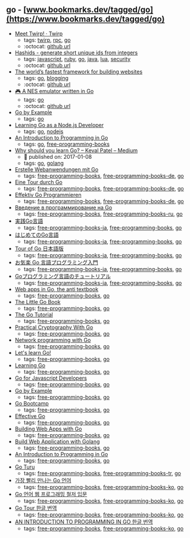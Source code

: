 go - [www.bookmarks.dev/tagged/go](https://www.bookmarks.dev/tagged/go)
---
* [Meet Twirp! · Twirp](https://twitchtv.github.io/twirp/docs/intro.html)
    * tags: [twirp](../tagged/twirp.md), [rpc](../tagged/rpc.md), [go](../tagged/go.md)
    * :octocat: [github url](https://github.com/twitchtv/twirp)
* [Hashids - generate short unique ids from integers](https://hashids.org/)
    * tags: [javascript](../tagged/javascript.md), [ruby](../tagged/ruby.md), [go](../tagged/go.md), [java](../tagged/java.md), [lua](../tagged/lua.md), [security](../tagged/security.md)
    * :octocat: [github url](https://github.com/ivanakimov/hashids.js)
* [The world’s fastest framework for building websites](https://gohugo.io/)
    * tags: [go](../tagged/go.md), [blogging](../tagged/blogging.md)
    * :octocat: [github url](https://github.com/gohugoio/hugo)
* [🎮 A NES emulator written in Go](https://github.com/rbaron/awesomenes)
    * tags: [go](../tagged/go.md)
    * :octocat: [github url](https://github.com/rbaron/awesomenes)
* [Go by Example](https://gobyexample.com/)
    * tags: [go](../tagged/go.md)
* [Learning Go as a Node.js Developer](https://nemethgergely.com/learning-go-as-a-nodejs-developer/)
    * tags: [go](../tagged/go.md), [nodejs](../tagged/nodejs.md)
* [An Introduction to Programming in Go](https://www.golang-book.com/books/intro)
    * tags: [go](../tagged/go.md), [free-programming-books](../tagged/free-programming-books.md)
* [Why should you learn Go? – Keval Patel – Medium](https://medium.com/@kevalpatel2106/why-should-you-learn-go-f607681fad65)
    * :calendar: published on: 2017-01-08
    * tags: [go](../tagged/go.md), [golang](../tagged/golang.md)
* [Erstelle Webanwendungen mit Go](https://astaxie.gitbooks.io/build-web-application-with-golang/content/de/)
    * tags: [free-programming-books](../tagged/free-programming-books.md), [free-programming-books-de](../tagged/free-programming-books-de.md), [go](../tagged/go.md)
* [Eine Tour durch Go](https://go-tour-de.appspot.com/welcome/1)
    * tags: [free-programming-books](../tagged/free-programming-books.md), [free-programming-books-de](../tagged/free-programming-books-de.md), [go](../tagged/go.md)
* [Effektiv Go Programmieren](http://www.bitloeffel.de/DOC/golang/effective_go_de.html)
    * tags: [free-programming-books](../tagged/free-programming-books.md), [free-programming-books-de](../tagged/free-programming-books-de.md), [go](../tagged/go.md)
* [Введение в программирование на Go](http://golang-book.ru)
    * tags: [free-programming-books](../tagged/free-programming-books.md), [free-programming-books-ru](../tagged/free-programming-books-ru.md), [go](../tagged/go.md)
* [実践Go言語](http://golang.jp/effective_go)
    * tags: [free-programming-books-ja](../tagged/free-programming-books-ja.md), [free-programming-books](../tagged/free-programming-books.md), [go](../tagged/go.md)
* [はじめてのGo言語](http://cuto.unirita.co.jp/gostudy/)
    * tags: [free-programming-books-ja](../tagged/free-programming-books-ja.md), [free-programming-books](../tagged/free-programming-books.md), [go](../tagged/go.md)
* [Tour of Go 日本語版](http://go-tour-jp.appspot.com/welcome/1)
    * tags: [free-programming-books-ja](../tagged/free-programming-books-ja.md), [free-programming-books](../tagged/free-programming-books.md), [go](../tagged/go.md)
* [お気楽 Go 言語プログラミング入門](http://www.geocities.jp/m_hiroi/golang/index.html)
    * tags: [free-programming-books-ja](../tagged/free-programming-books-ja.md), [free-programming-books](../tagged/free-programming-books.md), [go](../tagged/go.md)
* [Goプログラミング言語のチュートリアル](http://golang.jp/go_tutorial)
    * tags: [free-programming-books-ja](../tagged/free-programming-books-ja.md), [free-programming-books](../tagged/free-programming-books.md), [go](../tagged/go.md)
* [Web apps in Go, the anti textbook](https://github.com/thewhitetulip/web-dev-golang-anti-textbook/)
    * tags: [free-programming-books](../tagged/free-programming-books.md), [go](../tagged/go.md)
* [The Little Go Book](https://github.com/karlseguin/the-little-go-book)
    * tags: [free-programming-books](../tagged/free-programming-books.md), [go](../tagged/go.md)
* [The Go Tutorial](http://tour.golang.org)
    * tags: [free-programming-books](../tagged/free-programming-books.md), [go](../tagged/go.md)
* [Practical Cryptography With Go](https://leanpub.com/gocrypto/read)
    * tags: [free-programming-books](../tagged/free-programming-books.md), [go](../tagged/go.md)
* [Network programming with Go](https://jan.newmarch.name/go/)
    * tags: [free-programming-books](../tagged/free-programming-books.md), [go](../tagged/go.md)
* [Let's learn Go!](http://go-book.appspot.com)
    * tags: [free-programming-books](../tagged/free-programming-books.md), [go](../tagged/go.md)
* [Learning Go](https://miek.nl/go/)
    * tags: [free-programming-books](../tagged/free-programming-books.md), [go](../tagged/go.md)
* [Go for Javascript Developers](https://github.com/bulim/go-for-javascript-developers)
    * tags: [free-programming-books](../tagged/free-programming-books.md), [go](../tagged/go.md)
* [Go by Example](https://gobyexample.com)
    * tags: [free-programming-books](../tagged/free-programming-books.md), [go](../tagged/go.md)
* [Go Bootcamp](http://www.golangbootcamp.com/book)
    * tags: [free-programming-books](../tagged/free-programming-books.md), [go](../tagged/go.md)
* [Effective Go](https://golang.org/doc/effective_go.html)
    * tags: [free-programming-books](../tagged/free-programming-books.md), [go](../tagged/go.md)
* [Building Web Apps with Go](https://codegangsta.gitbooks.io/building-web-apps-with-go/content/)
    * tags: [free-programming-books](../tagged/free-programming-books.md), [go](../tagged/go.md)
* [Build Web Application with Golang](https://astaxie.gitbooks.io/build-web-application-with-golang/content/en/)
    * tags: [free-programming-books](../tagged/free-programming-books.md), [go](../tagged/go.md)
* [An Introduction to Programming in Go](http://www.golang-book.com)
    * tags: [free-programming-books](../tagged/free-programming-books.md), [go](../tagged/go.md)
* [Go Turu](https://go-tour-turkish.appspot.com/welcome/1)
    * tags: [free-programming-books](../tagged/free-programming-books.md), [free-programming-books-tr](../tagged/free-programming-books-tr.md), [go](../tagged/go.md)
* [가장 빨리 만나는 Go 언어](http://www.pyrasis.com/private/2015/06/01/publish-go-for-the-really-impatient-book)
    * tags: [free-programming-books](../tagged/free-programming-books.md), [free-programming-books-ko](../tagged/free-programming-books-ko.md), [go](../tagged/go.md)
* [Go 언어 웹 프로그래밍 철저 입문](https://thebook.io/006806/)
    * tags: [free-programming-books](../tagged/free-programming-books.md), [free-programming-books-ko](../tagged/free-programming-books-ko.md), [go](../tagged/go.md)
* [Go Tour 한글 번역](http://go-tour-kr.appspot.com)
    * tags: [free-programming-books](../tagged/free-programming-books.md), [free-programming-books-ko](../tagged/free-programming-books-ko.md), [go](../tagged/go.md)
* [AN INTRODUCTION TO PROGRAMMING IN GO 한글 번역](http://www.codingnuri.com/golang-book/index.html)
    * tags: [free-programming-books](../tagged/free-programming-books.md), [free-programming-books-ko](../tagged/free-programming-books-ko.md), [go](../tagged/go.md)
